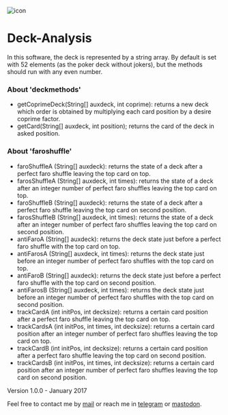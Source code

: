 ![icon](https://gitlab.com/rodrigovalla/deck-analysis/-/raw/master/assets/img/icon_64.png)
# Deck-Analysis

In this software, the deck is represented by a string array. By default is set with 52
elements (as the poker deck without jokers), but the methods should run with any even number.

### About 'deckmethods'
- getCoprimeDeck(String[] auxdeck, int coprime): returns a new deck which order is obtained
by multiplying each card position by a desire coprime factor.
- getCard(String[] auxdeck, int position); returns the card of the deck in asked position.

### About 'faroshuffle'
- faroShuffleA (String[] auxdeck): returns the state of a deck after a perfect faro shuffle
leaving the top card on top.
- farosShuffleA (String[] auxdeck, int times): returns the state of a deck after an integer
number of perfect faro shuffles leaving the top card on top.
- faroShuffleB (String[] auxdeck): returns the state of a deck after a perfect faro shuffle
leaving the top card on second position.
- farosShuffleB (String[] auxdeck, int times): returns the state of a deck after an integer
number of perfect faro shuffles leaving the top card on second position.
- antiFaroA (String[] auxdeck): returns the deck state just before a perfect faro shuffle
with the top card on top.
- antiFarosA (String[] auxdeck, int times): returns the deck state just before an integer
number of perfect faro shuffles with the top card on top.
- antiFaroB (String[] auxdeck): returns the deck state just before a perfect faro shuffle
with the top card on second position.
- antiFarosB (String[] auxdeck, int times): returns the deck state just before an integer
number of perfect faro shuffles with the top card on second position.
- trackCardA (int initPos, int decksize): returns a certain card position after a perfect
faro shuffle leaving the top card on top.
- trackCardsA (int initPos, int times, int decksize): returns a certain card position after
an integer number of perfect faro shuffles leaving the top card on top.
- trackCardB (int initPos, int decksize): returns a certain card position after a perfect
faro shuffle leaving the top card on second position.
- trackCardsB (int initPos, int times, int decksize): returns a certain card position after
an integer number of perfect faro shuffles leaving the top card on second position.

Version 1.0.0 - January 2017

Feel free to contact me by [mail](mailto:rodrigovalla@protonmail.ch) or reach me in
[telegram](https://t.me/rvalla) or [mastodon](https://fosstodon.org/@rvalla).
